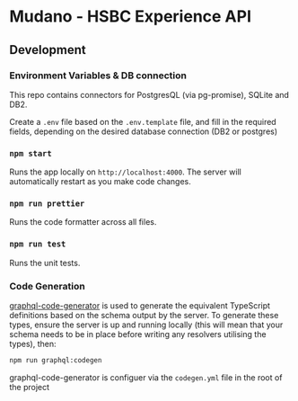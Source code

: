 # Mudano - HSBC Experience API

## Development

### Environment Variables & DB connection

This repo contains connectors for PostgresQL (via pg-promise), SQLite and DB2.

Create a `.env` file based on the `.env.template` file, and fill in the required fields, depending on the desired database connection (DB2 or postgres)

### `npm start`

Runs the app locally on `http://localhost:4000`. The server will automatically restart as you make code changes.

### `npm run prettier`

Runs the code formatter across all files.

### `npm run test`

Runs the unit tests.

### Code Generation

[graphql-code-generator](https://graphql-code-generator.com) is used to generate the equivalent TypeScript definitions based on the schema output by the server. To generate these types, ensure the server is up and running locally (this will mean that your schema needs to be in place before writing any resolvers utilising the types), then:

```bash
npm run graphql:codegen
```

graphql-code-generator is configuer via the `codegen.yml` file in the root of the project
